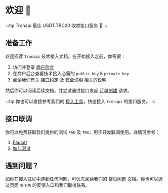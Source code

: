 # 欢迎 :clap:

:::tip Tronapi
最佳 USDT.TRC20 收款接口服务 :rocket:
:::

## 准备工作

欢迎阅读 `Tronapi` 技术接入文档。在开始接入之前，你需要：

1. 访问并登录 [商户后台](https://pro.tronapi.com)
2. 在商户后台查看技术接入必需的 `public key` & `private key`
3. 阅读我们有关 [接口约定](/api/intro/convention) 及 [安全说明](/api/intro/safety) 相关的说明

然后你可以阅读后续文档，并尝试通过接口发起 [订单创建](/api/transaction/create) 请求。

:::tip
你也可以直接参考我们的 [接入工具](/demo/index)，快速接入 `tronapi` 的接口服务。
:::

## 接口联调

你可以免费获取我们提供的测试 `FAU` 及 `TRX`，用于开发联调使用。详情可参考：

1. [Faucet](/api/intro/faucet) 
2. [如何测试](/api/intro/test)

## 遇到问题？

如你在接入过程中遇到任何问题，可优先阅读我们的 [常见问题](/faq/index) 文档。你也可以通过页面 `右下角` 的反馈入口和我们取得联系。

